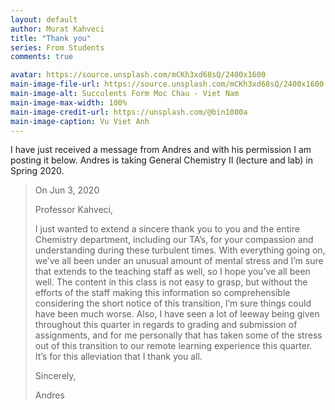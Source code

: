 ```yaml
---
layout: default
author: Murat Kahveci
title: "Thank you"
series: From Students
comments: true

avatar: https://source.unsplash.com/mCKh3xd68sQ/2400x1600
main-image-file-url: https://source.unsplash.com/mCKh3xd68sQ/2400x1600
main-image-alt: Succulents Form Moc Chau - Viet Nam
main-image-max-width: 100%
main-image-credit-url: https://unsplash.com/@bin1080a
main-image-caption: Vu Viet Anh
---
```


I have just received a message from Andres and with his permission I am posting it below. Andres is taking General Chemistry II (lecture and lab) in Spring 2020.

<!--more-->


> On Jun 3, 2020
>
> Professor Kahveci,
>
> I just wanted to extend a sincere thank you to you and the entire Chemistry department, including our TA’s, for your compassion and understanding during these turbulent times. With everything going on, we’ve all been under an unusual amount of mental stress and I’m sure that extends to the teaching staff as well, so I hope you’ve all been well. The content in this class is not easy to grasp, but without the efforts of the staff making this information so comprehensible considering the short notice of this transition, I’m sure things could have been much worse. Also, I have seen a lot of leeway being given throughout this quarter in regards to grading and submission of assignments, and for me personally that has taken some of the stress out of this transition to our remote learning experience this quarter. It’s for this alleviation that I thank you all.
>
> Sincerely, 
>
> Andres
